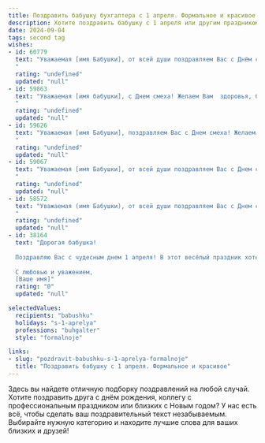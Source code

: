 ```yaml
---
title: Поздравить бабушку бухгалтера с 1 апреля. Формальное и красивое
description: Хотите поздравить бабушку с 1 апреля или другим праздником? Наш ИИ создаст незабываемое поздравление, а вы обязательно выделитесь среди других.  
date: 2024-09-04
tags: second tag
wishes:
- id: 60779
  text: "Уважаемая [имя Бабушки], от всей души поздравляем Вас с Днём смеха! Желаем Вам крепкого здоровья, оптимизма и неизменного чувства юмора. Пусть Ваша работа бухгалтера всегда приносит Вам радость и удовлетворение, а каждый день будет наполнен приятными моментами и улыбками!
  "
  rating: "undefined"
  updated: "null"
- id: 59863
  text: "Уважаемая [имя бабушки], с Днем смеха! Желаем Вам  здоровья, благополучия и неизменного оптимизма, чтобы даже самые сложные бухгалтерские задачи решались  легко и с улыбкой. Пусть  Ваша жизнь  будет  наполнена  радостью,  и  каждый  день  приносит  приятные  сюрпризы,  как  в  первый  день  весны!
  "
  rating: "undefined"
  updated: "null"
- id: 59626
  text: "Уважаемая [имя Бабушки], поздравляем Вас с Днем смеха! Желаем Вам крепкого здоровья, радости,  неисчерпаемой энергии и оптимизма! Пусть Ваша жизнь будет наполнена позитивом, а работа всегда приносит удовлетворение и радость!
  "
  rating: "undefined"
  updated: "null"
- id: 59067
  text: "Уважаемая [имя Бабушки], от всей души поздравляем Вас с Днем смеха! Желаем Вам всегда оставаться такой же жизнерадостной, оптимистичной и, конечно же, точной в своих расчетах, как истинный профессионал своего дела. Пусть этот день подарит Вам улыбки и хорошее настроение, а все дела будут складываться легко и успешно!
  "
  rating: "undefined"
  updated: "null"
- id: 58572
  text: "Уважаемая (имя Бабушки), от всей души поздравляем Вас с Днем смеха! Желаем Вам  радости, оптимизма и весеннего настроения. Пусть рабочий день пройдет легко и приятно,  а в личной жизни царит гармония и спокойствие.  С праздником!
  "
  rating: "undefined"
  updated: "null"
- id: 38164
  text: "Дорогая бабушка!
  
  Поздравляю Вас с чудесным днем 1 апреля! В этот весёлый праздник хотелось бы пожелать Вам здоровья, счастья и радости. Вы — настоящий мастер своего дела, бесценный бухгалтер, который всегда старается внести порядок и стабильность в жизнь своей семьи. Пусть каждый день приносит Вам новые достижения и положительные эмоции, а улыбки и смех окружающих наполняют Ваш дом теплом.
  
  С любовью и уважением,
  [Ваше имя]"
  rating: "0"
  updated: "null"

selectedValues:
  recipients: "babushku"
  holidays: "s-1-aprelya"
  professions: "buhgalter"
  style: "formalnoje"

links:
- slug: "pozdravit-babushku-s-1-aprelya-formalnoje"
  title: "Поздравить бабушку с 1 апреля. Формальное и красивое"
---
```


Здесь вы найдете отличную подборку поздравлений на любой случай. 
Хотите поздравить друга с днём рождения, коллегу с профессиональным праздником или близких с Новым годом? У нас есть всё, чтобы сделать ваш поздравительный текст незабываемым. Выбирайте нужную категорию и находите лучшие слова для ваших близких и друзей!
